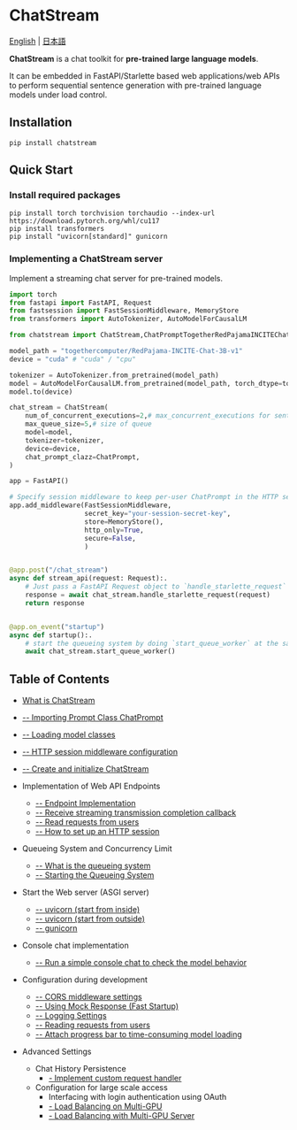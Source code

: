 # ChatStream

[English](https://github.com/riversun/ChatStream/blob/main/README.md) | [&#26085;&#26412;&#35486;](https://github.com/riversun/ChatStream/blob/main/README_ja.md)

**ChatStream** is a chat toolkit for **pre-trained large language models**.

It can be embedded in FastAPI/Starlette based web applications/web APIs to perform sequential sentence generation with pre-trained language models under load control.


## Installation

```
pip install chatstream
```

## Quick Start

### Install required packages

```
pip install torch torchvision torchaudio --index-url https://download.pytorch.org/whl/cu117
pip install transformers
pip install "uvicorn[standard]" gunicorn 
```


### Implementing a ChatStream server

Implement a streaming chat server for pre-trained models.

```python
import torch
from fastapi import FastAPI, Request
from fastsession import FastSessionMiddleware, MemoryStore
from transformers import AutoTokenizer, AutoModelForCausalLM

from chatstream import ChatStream,ChatPromptTogetherRedPajamaINCITEChat as ChatPrompt

model_path = "togethercomputer/RedPajama-INCITE-Chat-3B-v1"
device = "cuda" # "cuda" / "cpu"

tokenizer = AutoTokenizer.from_pretrained(model_path)
model = AutoModelForCausalLM.from_pretrained(model_path, torch_dtype=torch.float16)
model.to(device)

chat_stream = ChatStream(
    num_of_concurrent_executions=2,# max_concurrent_executions for sentence generation
    max_queue_size=5,# size of queue
    model=model,
    tokenizer=tokenizer,
    device=device,
    chat_prompt_clazz=ChatPrompt,
)

app = FastAPI()

# Specify session middleware to keep per-user ChatPrompt in the HTTP session
app.add_middleware(FastSessionMiddleware,
                   secret_key="your-session-secret-key",
                   store=MemoryStore(),
                   http_only=True,
                   secure=False,
                   )


@app.post("/chat_stream")
async def stream_api(request: Request):.
    # Just pass a FastAPI Request object to `handle_starlette_request` to automatically queue and control concurrency
    response = await chat_stream.handle_starlette_request(request)
    return response


@app.on_event("startup")
async def startup():.
    # start the queueing system by doing `start_queue_worker` at the same time the web server starts up
    await chat_stream.start_queue_worker()

```

## Table of Contents

- [What is ChatStream](doc/en/features.md)
- [ -- Importing Prompt Class ChatPrompt](doc/en/chat-prompt.md)
- [ -- Loading model classes](doc/en/load-hf-model.md)
- [ -- HTTP session middleware configuration](doc/en/middleware-session.md)
- [ -- Create and initialize ChatStream](doc/en/chatstream-initialize.md)



- Implementation of Web API Endpoints
  - [ -- Endpoint Implementation](doc/en/handle-request.md)
  - [ -- Receive streaming transmission completion callback](doc/en/handle-request-finish-callback.md)
  - [ -- Read requests from users](doc/en/handle-request-intercept.md)
  - [ -- How to set up an HTTP session](doc/en/handle-request-session.md)


- Queueing System and Concurrency Limit
  - [ -- What is the queueing system](doc/en/queue-system.md)
  - [ -- Starting the Queueing System](doc/en/queue-system-start.md)


- Start the Web server (ASGI server)
  - [ -- uvicorn (start from inside)](doc/en/web-server-uvicorn-internally.md)
  - [ -- uvicorn (start from outside)](doc/en/web-server-uvicorn-externally.md)
  - [ -- gunicorn](doc/en/web-server-gunicorn.md)


- Console chat implementation
  - [ -- Run a simple console chat to check the model behavior](doc/en/console-chat.md)


- Configuration during development
  - [ -- CORS middleware settings](doc/en/middleware-cors.md)
  - [ -- Using Mock Response (Fast Startup)](doc/en/mock_response.md)
  - [ -- Logging Settings](doc/en/logging.md)
  - [ -- Reading requests from users](doc/en/handle-request-intercept.md)
  - [ -- Attach progress bar to time-consuming model loading](doc/en/load-model-with-pbar.md)


- Advanced Settings
  - Chat History Persistence
    - [- Implement custom request handler](doc/en/request-handler-how-to.md)
  - Configuration for large scale access
    - Interfacing with login authentication using OAuth
    - [- Load Balancing on Multi-GPU](doc/en/multi-gpu.md)
    - [- Load Balancing with Multi-GPU Server](doc/en/multi-server.md)
